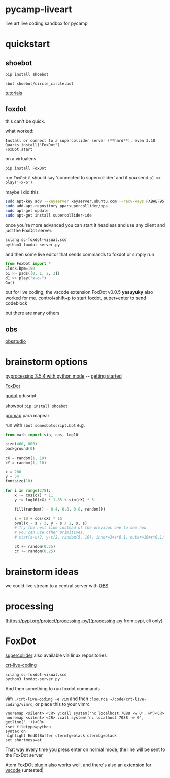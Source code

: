 # pycamp-liveart
live art live coding sandbox for pycamp

# quickstart

## shoebot

`pip install shoebot`

`sbot shoebot/circle_circle.bot`

[tutorials](https://docs.shoebot.net/tutorial.html)

## foxdot

this can't be quick.

what worked:
```
Install or connect to a supercollider server (**hard**), even 3.10
Quarks.install("FoxDot")
FoxDot.start
```

on a virtualenv

```
pip install FoxDot
```
run `FoxDot` it should say 'connected to supercollider' and if you send `p1 >> play('-x-o')`

maybe I did this

```bash
sudo apt-key adv --keyserver keyserver.ubuntu.com --recv-keys FABAEF95
sudo add-apt-repository ppa:supercollider/ppa
sudo apt-get update
sudo apt-get install supercollider-ide
```

once you're more advanced you can start it headless and use any client and just the FoxDot server.

```bash
sclang sc-foxdot-visual.scd
python3 foxdot-server.py
```

and then some live editor that sends commands to foxdot or simply run

```python
from FoxDot import *
Clock.bpm=150
p1 >> pads([0, 1, 2, 3])
d1 >> play("x-o-")
Go()
```

but for live coding, the vscode extension FoxDot v0.0.5 **yasuyuky** also worked for me. control+shift+p to start foxdot, super+enter to send codeblock

but there are many others


## obs

[obsstudio](https://obsproject.com/download#linux)

# brainstorm options

[pyprocessing 3.5.4 with python mode](https://processing.org/releases) -- [getting started](https://py.processing.org/tutorials/gettingstarted/)

[FoxDot](https://github.com/Qirky/FoxDot)

[godot]() gdcsript

[showbot](shoebot.net) `pip install shoebot`

[promap](promap) para mapear

run with `sbot somesbotscript.bot` e.g.

```python
from math import sin, cos, log10

size(400, 800)
background(0)

cX = random(1, 10)
cY = random(1, 10)

x = 200
y = 54
fontsize(10)

for i in range(278):
    x += cos(cY) * 11
    y += log10(cX) * 1.85 + sin(cX) * 5

    fill(random() - 0.4, 0.8, 0.8, random())

    s = 10 + cos(cX) * 15
    oval(x - s / 2, y - s / 2, s, s)
    # Try the next line instead of the previous one to see how
    # you can use other primitives.
    # star(x-s/2, y-s/2, random(5, 10), inner=2+s*0.1, outer=10+s*0.1)

    cX += random(0.25)
    cY += random(0.25)
```


# brainstorm ideas

we could live stream to a central server with [OBS](https://support.accelevents.com/en/articles/4102301-broadcasting-with-obs-or-wirecast-through-rtmp-stream)

# processing

[https://pypi.org/project/processing-py/](processing-py from pypi, cli only)

# FoxDot

[supercollider](https://supercollider.github.io/downloads) also available via linux repositories

[crt-live-coding](https://github.com/Swordfish90/crt-live-coding)

```bash
sclang sc-foxdot-visual.scd
python3 foxdot-server.py
```

And then something to run foxdot commands

vim `./crt-live-coding -e vim` and then `:!source ~/code/crt-live-coding/vimrc`, or place this to your vimrc

```
vnoremap <silent> <CR> y:call system('nc localhost 7088 -w 0', @")<CR>
nnoremap <silent> <CR> :call system('nc localhost 7088 -w 0', getline('.'))<CR>
:set filetype=python
syntax on
highlight EndOfBuffer ctermfg=black ctermbg=black
set shortmess=at
```

That way every time you press enter on normal mode, the line will be sent to the FoxDot server

Atom [FoxDOt plugin](https://github.com/KoltesDigital/atom-foxdot) also works well, and there's also an [extension for vscode](https://marketplace.visualstudio.com/items?itemName=vvzen.vscode-foxdot) (untested)